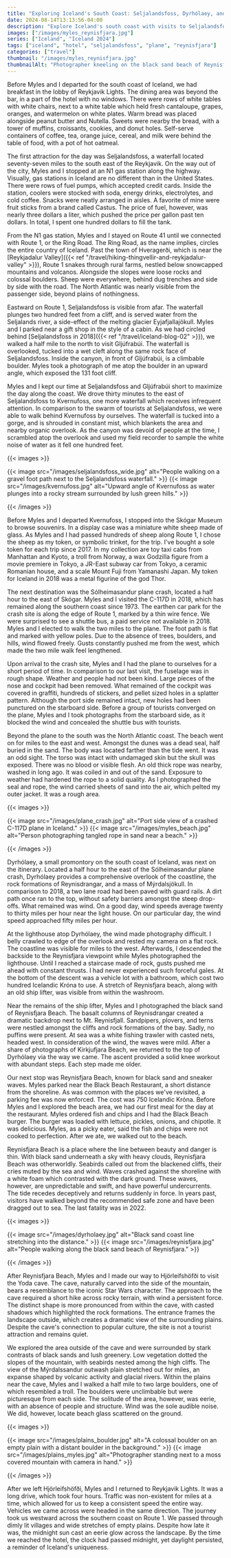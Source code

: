 ```yaml
---
title: "Exploring Iceland's South Coast: Seljalandsfoss, Dyrhólaey, and Reynisfjara Beach"
date: 2024-08-14T13:13:56-04:00
description: "Explore Iceland's south coast with visits to Seljalandsfoss, Dyrhólaey, and Reynisfjara Beach. Discover breathtaking landscapes and hidden gems."
images: ["/images/myles_reynisfjara.jpg"]
series: ["Iceland", "Iceland 2024"]
tags: ["iceland", "hotel", "seljalandsfoss", "plane", "reynisfjara"]
categories: ["travel"]
thumbnail: "/images/myles_reynisfjara.jpg"
thumbnailAlt: "Photographer kneeling on the black sand beach of Reynisfjara, Iceland, with a camera raised to take a picture."
---
```


Before Myles and I departed for the south coast of Iceland, we had breakfast in the lobby of Reykjavik Lights. The dining area was beyond the bar, in a part of the hotel with no windows. There were rows of white tables with white chairs, next to a white table which held fresh cantaloupe, grapes, oranges, and watermelon on white plates. Warm bread was placed alongside peanut butter and Nutella. Sweets were nearby the bread, with a tower of muffins, croissants, cookies, and donut holes. Self-serve containers of coffee, tea, orange juice, cereal, and milk were behind the table of food, with a pot of hot oatmeal.

The first attraction for the day was Seljalandsfoss, a waterfall located seventy-seven miles to the south east of the Reykjavik. On the way out of the city, Myles and I stopped at an N1 gas station along the highway. Visually, gas stations in Iceland are no different than in the United States. There were rows of fuel pumps, which accepted credit cards. Inside the station, coolers were stocked with soda, energy drinks, electrolytes, and cold coffee. Snacks were neatly arranged in aisles. A favorite of mine were fruit sticks from a brand called Castus. The price of fuel, however, was nearly three dollars a liter, which pushed the price per gallon past ten dollars. In total, I spent one hundred dollars to fill the tank.

From the N1 gas station, Myles and I stayed on Route 41 until we connected with Route 1, or the Ring Road. The Ring Road, as the name implies, circles the entire country of Iceland. Past the town of Hveragerði, which is near the [Reykjadalur Valley]({{< ref "/travel/hiking-thingvellir-and-reykjadalur-valley" >}}), Route 1 snakes through rural farms, nestled below snowcapped mountains and volcanos. Alongside the slopes were loose rocks and colossal boulders. Sheep were everywhere, behind dug trenches and side by side with the road. The North Atlantic was nearly visible from the passenger side, beyond plains of nothingness.

Eastward on Route 1, Seljalandsfoss is visible from afar. The waterfall plunges two hundred feet from a cliff, and is served water from the Seljalands river, a side-effect of the melting glacier Eyjafjallajökull. Myles and I parked near a gift shop in the style of a cabin. As we had circled behind [Seljalandsfoss in 2018]({{< ref "/travel/iceland-blog-02" >}}), we walked a half mile to the north to visit Gljúfrabúi. The waterfall is overlooked, tucked into a wet cleft along the same rock face of Seljalandsfoss. Inside the canyon, in front of Gljúfrabúi, is a climbable boulder. Myles took a photograph of me atop the boulder in an upward angle, which exposed the 131 foot cliff.

Myles and I kept our time at Seljalandsfoss and Gljúfrabúi short to maximize the day along the coast. We drove thirty minutes to the east of Seljalandsfoss to Kvernufoss, one more waterfall which receives infrequent attention. In comparison to the swarm of tourists at Seljalandsfoss, we were able to walk behind Kvernufoss by ourselves. The waterfall is tucked into a gorge, and is shrouded in constant mist, which blankets the area and nearby organic overlook. As the canyon was devoid of people at the time, I scrambled atop the overlook and used my field recorder to sample the white noise of water as it fell one hundred feet.

{{< images >}}

{{< image src="/images/seljalandsfoss_wide.jpg" alt="People walking on a gravel foot path next to the Seljalandsfoss waterfall." >}}
{{< image src="/images/kvernufoss.jpg" alt="Upward angle of Kvernufoss as water plunges into a rocky stream surrounded by lush green hills." >}}

{{< /images >}}

Before Myles and I departed Kvernufoss, I stopped into the Skógar Museum to browse souvenirs. In a display case was a miniature white sheep made of glass. As Myles and I had passed hundreds of sheep along Route 1, I chose the sheep as my token, or symbolic trinket, for the trip. I've bought a sole token for each trip since 2017. In my collection are toy taxi cabs from Manhattan and Kyoto, a troll from Norway, a wax Godzilla figure from a movie premiere in Tokyo, a JR-East subway car from Tokyo, a ceramic Romanian house, and a scale Mount Fuji from Yamanashi Japan. My token for Iceland in 2018 was a metal figurine of the god Thor.

The next destination was the Sólheimasandur plane crash, located a half hour to the east of Skógar. Myles and I visited the C-117D in 2018, which has remained along the southern coast since 1973. The earthen car park for the crash site is along the edge of Route 1, marked by a thin wire fence. We were surprised to see a shuttle bus, a paid service not available in 2018. Myles and I elected to walk the two miles to the plane. The foot path is flat and marked with yellow poles. Due to the absence of trees, boulders, and hills, wind flowed freely. Gusts constantly pushed me from the west, which made the two mile walk feel lengthened.

Upon arrival to the crash site, Myles and I had the plane to ourselves for a short period of time. In comparison to our last visit, the fuselage was in rough shape. Weather and people had not been kind. Large pieces of the nose and cockpit had been removed. What remained of the cockpit was covered in graffiti, hundreds of stickers, and pellet sized holes in a splatter pattern. Although the port side remained intact, new holes had been punctured on the starboard side. Before a group of tourists converged on the plane, Myles and I took photographs from the starboard side, as it blocked the wind and concealed the shuttle bus with tourists.

Beyond the plane to the south was the North Atlantic coast. The beach went on for miles to the east and west. Amongst the dunes was a dead seal, half buried in the sand. The body was located farther than the tide went. It was an odd sight. The torso was intact with undamaged skin but the skull was exposed. There was no blood or visible flesh. An old thick rope was nearby, washed in long ago. It was coiled in and out of the sand. Exposure to weather had hardened the rope to a solid quality. As I photographed the seal and rope, the wind carried sheets of sand into the air, which pelted my outer jacket. It was a rough area.

{{< images >}}

{{< image src="/images/plane_crash.jpg" alt="Port side view of a crashed C-117D plane in Iceland." >}}
{{< image src="/images/myles_beach.jpg" alt="Person photographing tangled rope in sand near a beach." >}}

{{< /images >}}

Dyrhólaey, a small promontory on the south coast of Iceland, was next on the itinerary. Located a half hour to the east of the Sólheimasandur plane crash, Dyrhólaey provides a comprehensive overlook of the coastline, the rock formations of Reynisdrangar, and a mass of Mýrdalsjökull. In comparison to 2018, a two lane road had been paved with guard rails. A dirt path once ran to the top, without safety barriers amongst the steep drop-offs. What remained was wind. On a good day, wind speeds average twenty to thirty miles per hour near the light house. On our particular day, the wind speed approached fifty miles per hour.

At the lighthouse atop Dyrhólaey, the wind made photography difficult. I belly crawled to edge of the overlook and rested my camera on a flat rock. The coastline was visible for miles to the west. Afterwards, I descended the backside to the Reynisfjara viewpoint while Myles photographed the lighthouse. Until I reached a staircase made of rock, gusts pushed me ahead with constant thrusts. I had never experienced such forceful gales. At the bottom of the descent was a vehicle lot with a bathroom, which cost two hundred Icelandic Króna to use. A stretch of Reynisfjara beach, along with an old ship lifter, was visible from within the washroom.

Near the remains of the ship lifter, Myles and I photographed the black sand of Reynisfjara Beach. The basalt columns of Reynisdrangar created a dramatic backdrop next to Mt. Reynisfjall. Sandpipers, plovers, and terns were nestled amongst the cliffs and rock formations of the bay. Sadly, no puffins were present. At sea was a white fishing trawler with casted nets, headed west. In consideration of the wind, the waves were mild. After a share of photographs of Kirkjufjara Beach, we returned to the top of Dyrhólaey via the way we came. The ascent provided a solid knee workout with abundant steps. Each step made me older.

Our next stop was Reynisfjara Beach, known for black sand and sneaker waves. Myles parked near the Black Beach Restaurant, a short distance from the shoreline. As was common with the places we've revisited, a parking fee was now enforced. The cost was 750 Icelandic Króna. Before Myles and I explored the beach area, we had our first meal for the day at the restaurant. Myles ordered fish and chips and I had the Black Beach burger. The burger was loaded with lettuce, pickles, onions, and chipotle. It was delicious. Myles, as a picky eater, said the fish and chips were not cooked to perfection. After we ate, we walked out to the beach.

Reynisfjara Beach is a place where the line between beauty and danger is thin. With black sand underneath a sky with heavy clouds, Reynisfjara Beach was otherworldly. Seabirds called out from the blackened cliffs, their cries muted by the sea and wind. Waves crashed against the shoreline with a white foam which contrasted with the dark ground. These waves, however, are unpredictable and swift, and have powerful undercurrents. The tide recedes deceptively and returns suddenly in force. In years past, visitors have walked beyond the recommended safe zone and have been dragged out to sea. The last fatality was in 2022.

{{< images >}}

{{< image src="/images/dyrholaey.jpg" alt="Black sand coast line stretching into the distance." >}}
{{< image src="/images/reynisfjara.jpg" alt="People walking along the black sand beach of Reynisfjara." >}}

{{< /images >}}

After Reynisfjara Beach, Myles and I made our way to Hjörleifshöfði to visit the Yoda cave. The cave, naturally carved into the side of the mountain, bears a resemblance to the iconic Star Wars character. The approach to the cave required a short hike across rocky terrain, with wind a persistent force. The distinct shape is more pronounced from within the cave, with casted shadows which highlighted the rock formations. The entrance frames the landscape outside, which creates a dramatic view of the surrounding plains. Despite the cave's connection to popular culture, the site is not a tourist attraction and remains quiet.

We explored the area outside of the cave and were surrounded by stark contrasts of black sands and lush greenery. Low vegetation dotted the slopes of the mountain, with seabirds nested among the high cliffs. The view of the Mýrdalssandur outwash plain stretched out for miles, an expanse shaped by volcanic activity and glacial rivers. Within the plains near the cave, Myles and I walked a half mile to two large boulders, one of which resembled a troll. The boulders were unclimbable but were picturesque from each side. The solitude of the area, however, was eerie, with an absence of people and structure. Wind was the sole audible noise. We did, however, locate beach glass scattered on the ground.

{{< images >}}

{{< image src="/images/plains_boulder.jpg" alt="A colossal boulder on an empty plain with a distant boulder in the background." >}}
{{< image src="/images/plains_myles.jpg" alt="Photographer standing next to a moss covered mountain with camera in hand." >}}

{{< /images >}}

After we left Hjörleifshöfði, Myles and I returned to Reykjavik Lights. It was a long drive, which took four hours. Traffic was non-existent for miles at a time, which allowed for us to keep a consistent speed the entire way. Vehicles we came across were headed in the same direction. The journey took us westward across the southern coast on Route 1. We passed through dimly lit villages and wide stretches of empty plains. Despite how late it was, the midnight sun cast an eerie glow across the landscape. By the time we reached the hotel, the clock had passed midnight, yet daylight persisted, a reminder of Iceland's uniqueness.
